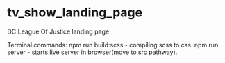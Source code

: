 # tv_show_landing_page
DC League Of Justice landing page

Terminal commands:
npm run build:scss - compiling scss to css.
npm run server - starts live server in browser(move to src pathway).